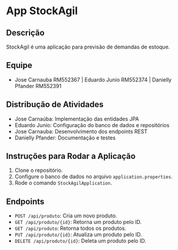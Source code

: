 # App StockAgil

## Descrição
StockAgil é uma aplicação para previsão de demandas de estoque.

## Equipe
- Jose Carnauba RM552367 | Eduardo Junio RM552374 | Danielly Pfander RM552391

## Distribução de Atividades

- Jose Carnaúba: Implementação das entidades JPA
- Eduardo Junio: Configuração do banco de dados e repositórios
- Jose Carnauba: Desenvolvimento dos endpoints REST
- Danielly Pfander: Documentação e testes

## Instruções para Rodar a Aplicação
1. Clone o repositório.
2. Configure o banco de dados no arquivo `application.properties`.
3. Rode o comando `StockAgilApplication`.

## Endpoints
- `POST /api/produto`: Cria um novo produto.
- `GET /api/produto/{id}`: Retorna um produto pelo ID.
- `GET /api/produto`: Retorna todos os produtos.
- `PUT /api/produto/{id}`: Atualiza um produto pelo ID.
- `DELETE /api/produto/{id}`: Deleta um produto pelo ID.

